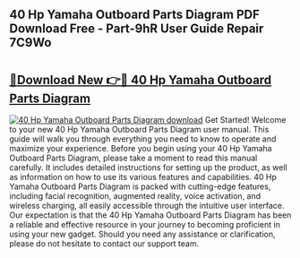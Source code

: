 ## 40 Hp Yamaha Outboard Parts Diagram PDF Download Free - Part-9hR User Guide Repair 7C9Wo

# <h2><a href="http://dfodd05.blite.top/?on=40+Hp+Yamaha+Outboard+Parts+Diagram">🔗Download New 👉🔴 40 Hp Yamaha Outboard Parts Diagram</a></h2>

[![40 Hp Yamaha Outboard Parts Diagram download](https://i.imgur.com/lujVjoI.png)](http://dfodd05.blite.top/?on=40+Hp+Yamaha+Outboard+Parts+Diagram)
Get Started! Welcome to your new 40 Hp Yamaha Outboard Parts Diagram user manual. This guide will walk you through everything you need to know to operate and maximize your experience. Before you begin using your 40 Hp Yamaha Outboard Parts Diagram, please take a moment to read this manual carefully. It includes detailed instructions for setting up the product, as well as information on how to use its various features and capabilities. 40 Hp Yamaha Outboard Parts Diagram is packed with cutting-edge features, including facial recognition, augmented reality, voice activation, and wireless charging, all easily accessible through the intuitive user interface. Our expectation is that the 40 Hp Yamaha Outboard Parts Diagram has been a reliable and effective resource in your journey to becoming proficient in using your new gadget. Should you need any assistance or clarification, please do not hesitate to contact our support team.
